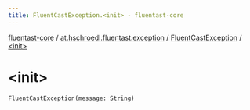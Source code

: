 ```yaml
---
title: FluentCastException.<init> - fluentast-core
---
```


[fluentast-core](../../index.html) / [at.hschroedl.fluentast.exception](../index.html) / [FluentCastException](index.html) / [&lt;init&gt;](.)

# &lt;init&gt;

`FluentCastException(message: `[`String`](https://kotlinlang.org/api/latest/jvm/stdlib/kotlin/-string/index.html)`)`